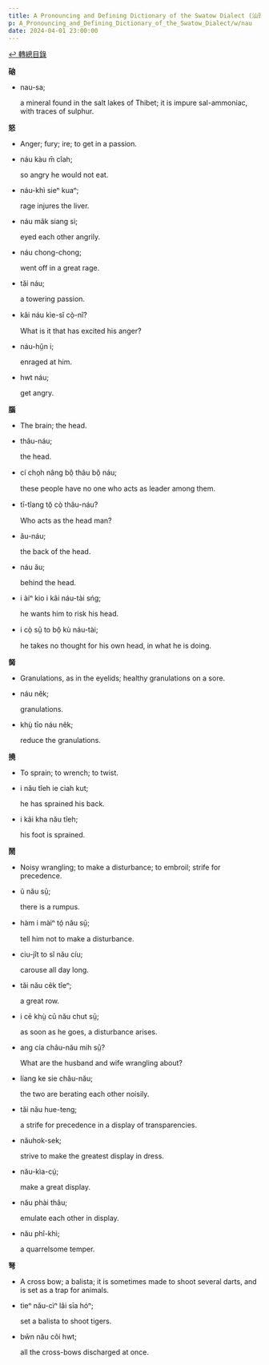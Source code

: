 ```yaml
---
title: A Pronouncing and Defining Dictionary of the Swatow Dialect (汕頭方言音義字典) / nau
p: A_Pronouncing_and_Defining_Dictionary_of_the_Swatow_Dialect/w/nau
date: 2024-04-01 23:00:00
---
```


[↩️ 轉總目錄](/A_Pronouncing_and_Defining_Dictionary_of_the_Swatow_Dialect)


**硇**

- nau-sa;

  a mineral found in the salt lakes of Thibet; it is impure sal-ammoniac, with traces of sulphur.

**怒**
- Anger; fury; ire; to get in a passion.

- náu kàu m̄ cîah;

  so angry he would not eat.

- náu-khì sieⁿ kuaⁿ;

  rage injures the liver.

- náu mâk siang sì;

  eyed each other angrily.

- náu chong-chong;

  went off in a great rage.

- tăi náu;

  a towering passion.

- kâi náu kìe-sĭ cò̤-nî?

  What is it that has excited his anger?

- náu-hṳ̆n i;

  enraged at him.

- hwt náu;

  get angry.

**腦**
- The brain; the head.

- thâu-náu;

  the head.

- cí cho̤h nâng bô̤ thâu bô̤ náu;

  these people have no one who acts as leader among them.

- tī-tîang tŏ̤ cò̤ thâu-náu?

  Who acts as the head man?

- ău-náu;

  the back of the head.

- náu ău;

  behind the head.

- i àiⁿ kio i kâi náu-tài sńg;

  he wants him to risk his head.

- i cò̤ sṳ̄ to bô̤ kù náu-tài;

  he takes no thought for his own head, in what he is doing.

**胬**
- Granulations, as in the eyelids; healthy granulations on a sore.

- náu nêk;

  granulations.

- khṳ̀ tīo náu nêk;

  reduce the granulations.

**撓**
- To sprain; to wrench; to twist.

- i nău tîeh ie ciah kut;

  he has sprained his back.

- i kâi kha nău tîeh;

  his foot is sprained.

**鬧**
- Noisy wrangling; to make a disturbance; to embroil; strife for precedence.

- ŭ nău sṳ̄;

  there is a rumpus.

- hàm i màiⁿ tó̤ nău sṳ̄;

  tell him not to make a disturbance.

- ciu-jît to sĭ nău cíu;

  carouse all day long.

- tăi nău cêk tîeⁿ;

  a great row.

- i cē khṳ̀ cū nău chut sṳ̄;

  as soon as he goes, a disturbance arises.

- ang cía châu-nău mih sṳ̄?

  What are the husband and wife wrangling about?

- líang ke sie châu-nău;

  the two are berating each other noisily.

- tăi nău hue-teng;

  a strife for precedence in a display of transparencies.

- năuhok-sek;

  strive to make the greatest display in dress.

- nău-kìa-cṳ́;

  make a great display.

- nău phài thâu;

  emulate each other in display.

- nău phî-khì;

  a quarrelsome temper.

**弩**
- A cross bow; a balista; it is sometimes made to shoot several darts, and is set as a trap for animals.

- tìeⁿ nău-cìⁿ lâi sīa hóⁿ;

  set a balista to shoot tigers.

- bw̄n nău côi hwt;

  all the cross-bows discharged at once.